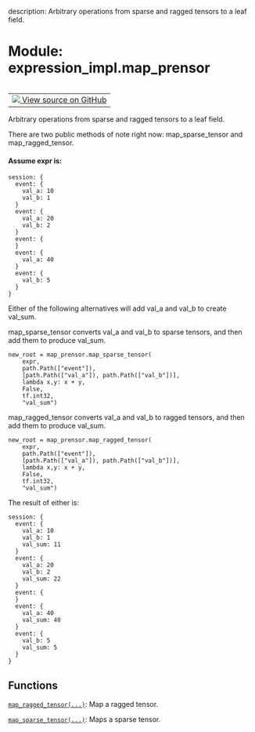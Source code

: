 description: Arbitrary operations from sparse and ragged tensors to a leaf field.

<div itemscope itemtype="http://developers.google.com/ReferenceObject">
<meta itemprop="name" content="expression_impl.map_prensor" />
<meta itemprop="path" content="Stable" />
</div>

# Module: expression_impl.map_prensor

<!-- Insert buttons and diff -->

<table class="tfo-notebook-buttons tfo-api nocontent" align="left">
<td>
  <a target="_blank" href="https://github.com/google/struct2tensor/blob/master/struct2tensor/expression_impl/map_prensor.py">
    <img src="https://www.tensorflow.org/images/GitHub-Mark-32px.png" />
    View source on GitHub
  </a>
</td>
</table>



Arbitrary operations from sparse and ragged tensors to a leaf field.


There are two public methods of note right now: map_sparse_tensor
and map_ragged_tensor.

#### Assume expr is:



```
session: {
  event: {
    val_a: 10
    val_b: 1
  }
  event: {
    val_a: 20
    val_b: 2
  }
  event: {
  }
  event: {
    val_a: 40
  }
  event: {
    val_b: 5
  }
}
```

Either of the following alternatives will add val_a and val_b
to create val_sum.

map_sparse_tensor converts val_a and val_b to sparse tensors,
and then add them to produce val_sum.

```
new_root = map_prensor.map_sparse_tensor(
    expr,
    path.Path(["event"]),
    [path.Path(["val_a"]), path.Path(["val_b"])],
    lambda x,y: x + y,
    False,
    tf.int32,
    "val_sum")
```

map_ragged_tensor converts val_a and val_b to ragged tensors,
and then add them to produce val_sum.

```
new_root = map_prensor.map_ragged_tensor(
    expr,
    path.Path(["event"]),
    [path.Path(["val_a"]), path.Path(["val_b"])],
    lambda x,y: x + y,
    False,
    tf.int32,
    "val_sum")
```

The result of either is:

```
session: {
  event: {
    val_a: 10
    val_b: 1
    val_sum: 11
  }
  event: {
    val_a: 20
    val_b: 2
    val_sum: 22
  }
  event: {
  }
  event: {
    val_a: 40
    val_sum: 40
  }
  event: {
    val_b: 5
    val_sum: 5
  }
}
```

## Functions

[`map_ragged_tensor(...)`](../expression_impl/map_prensor/map_ragged_tensor.md): Map a ragged tensor.

[`map_sparse_tensor(...)`](../expression_impl/map_prensor/map_sparse_tensor.md): Maps a sparse tensor.

